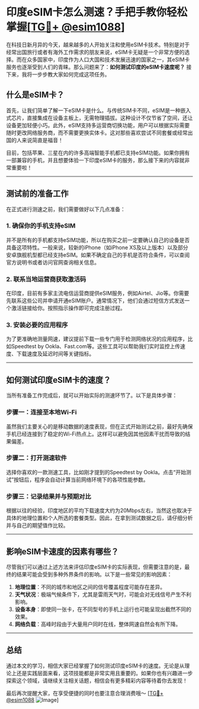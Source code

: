# 印度eSIM卡怎么测速？手把手教你轻松掌握[[TG💪+ @esim1088](https://t.me/s/esim1088)]

在科技日新月异的今天，越来越多的人开始关注和使用eSIM卡技术。特别是对于经常出国旅行或者有海外工作需求的朋友来说，eSIM卡无疑是一个非常方便的选择。而在众多国家中，印度作为人口大国和技术发展迅速的国家之一，其eSIM卡服务也逐渐受到人们的青睐。那么问题来了：**如何测试印度的eSIM卡速度呢？** 接下来，我将一步步教大家如何完成这项任务。

## 什么是eSIM卡？

首先，让我们简单了解一下eSIM卡是什么。与传统SIM卡不同，eSIM是一种嵌入式芯片，直接集成在设备主板上，无需物理插拔。这种设计不仅节省了空间，还让设备更加轻便小巧。此外，eSIM支持多运营商切换功能，用户可以根据实际需要随时更改网络服务商，而不需要更换实体卡。这对那些喜欢尝试不同套餐或经常出国的人来说简直是福音！

目前，包括苹果、三星在内的许多高端智能手机都已支持eSIM功能。如果你拥有一部兼容的手机，并且想要体验一下印度eSIM卡的服务，那么接下来的内容就非常重要啦！

---

## 测试前的准备工作

在正式进行测速之前，我们需要做好以下几点准备：

### 1. 确保你的手机支持eSIM
并不是所有的手机都支持eSIM功能，所以在购买之前一定要确认自己的设备是否具备这项特性。一般来说，较新的iPhone（如iPhone XS及以上版本）以及部分安卓旗舰机型都已经支持eSIM。如果不确定自己的手机是否符合条件，可以查阅官方说明书或者访问官网查询相关信息。

### 2. 联系当地运营商获取激活码
在印度，目前有多家主流电信运营商提供eSIM服务，例如Airtel、Jio等。你需要先联系这些公司并申请开通eSIM账户。通常情况下，他们会通过短信方式发送一个激活链接给你。按照指示操作即可完成注册过程。

### 3. 安装必要的应用程序
为了更准确地测量网速，建议提前下载一些专门用于检测网络状况的应用程序，比如Speedtest by Ookla、Fast.com等。这些工具可以帮助我们实时监控上传速度、下载速度及延迟时间等关键指标。

---

## 如何测试印度eSIM卡的速度？

当所有准备工作完成后，就可以开始实际的测速环节了。以下是具体步骤：

### 步骤一：连接至本地Wi-Fi
虽然我们主要关心的是移动数据的速度表现，但在正式开始测试之前，最好先确保手机已经连接到了稳定的Wi-Fi热点上。这样可以避免因其他因素干扰而导致的结果偏差。

### 步骤二：打开测速软件
选择你喜欢的一款测速工具，比如刚才提到的Speedtest by Ookla。点击“开始测试”按钮后，程序会自动计算当前网络环境下的各项性能参数。

### 步骤三：记录结果并与预期对比
根据以往的经验，印度地区的平均下载速度大约为20Mbps左右，当然这也取决于具体的地理位置和个人所选的套餐类型。因此，在拿到测试数据之后，请仔细分析并与自己的期望值作比较。

---

## 影响eSIM卡速度的因素有哪些？

尽管我们可以通过上述方法来评估印度eSIM卡的实际表现，但需要注意的是，最终的结果可能会受到多种外界条件的影响。以下是一些常见的影响因素：

1. **地理位置**：不同的城市和地区之间的信号覆盖程度可能存在差异。
2. **天气状况**：极端气候条件下，尤其是雷雨天气时，可能会对无线信号产生不利影响。
3. **设备本身**：即使同一张卡，在不同型号的手机上运行也可能呈现出截然不同的效果。
4. **网络负载**：高峰时段由于大量用户同时在线，整体网速自然会有所下降。

---

## 总结

通过本文的学习，相信大家已经掌握了如何测试印度eSIM卡的速度。无论是从理论上还是实践层面来看，这项技能都是非常实用且重要的。如果你也有兴趣进一步探索这个领域，请继续关注相关话题，相信会有更多精彩内容等待着你去发现！

最后再次提醒大家，在享受便捷的同时也要注意合理消费哦～ [[TG💪+ @esim1088](https://t.me/s/esim1088) ![Image](https://i.postimg.cc/4NQfJmqS/Snipaste-2025-05-13-00-14-12.png)]